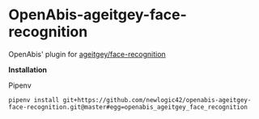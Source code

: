 # OpenAbis-ageitgey-face-recognition

OpenAbis' plugin for [ageitgey/face-recognition](https://github.com/ageitgey/face_recognition)

**Installation**

Pipenv 
```
pipenv install git+https://github.com/newlogic42/openabis-ageitgey-face-recognition.git@master#egg=openabis_ageitgey_face_recognition
```

